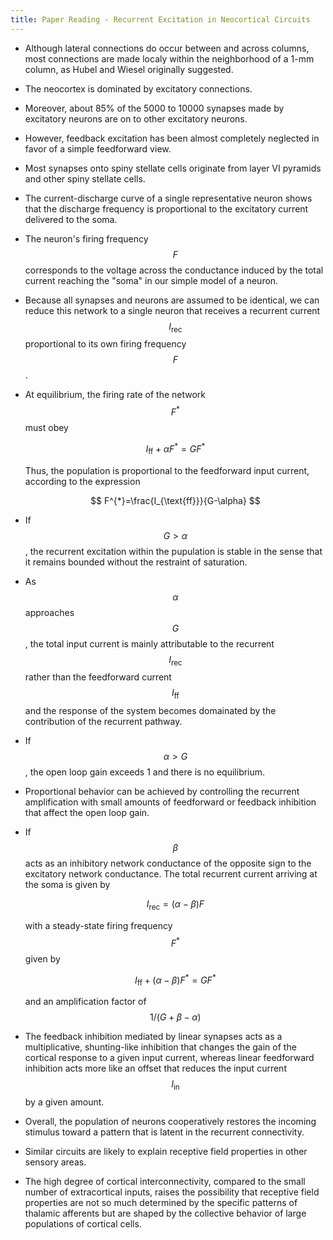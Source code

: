 ```yaml
---
title: Paper Reading - Recurrent Excitation in Neocortical Circuits
---
```


+ Although lateral connections do occur between and across columns, most connections are made localy within the neighborhood of a 1-mm column, as Hubel and Wiesel originally suggested.

+ The neocortex is dominated by excitatory connections.

+ Moreover, about 85% of the 5000 to 10000 synapses made by excitatory neurons are on to other excitatory neurons.

+ However, feedback excitation has been almost completely neglected in favor of a simple feedforward view.

+ Most synapses onto spiny stellate cells originate from layer VI pyramids and other spiny stellate cells.

+ The current-discharge curve of a single representative neuron shows that the discharge frequency is proportional to the excitatory current delivered to the soma.

+ The neuron's firing frequency $$F$$ corresponds to the voltage across the conductance induced by the total current reaching the "soma" in our simple model of a neuron.

+ Because all synapses and neurons are assumed to be identical, we can reduce this network to a single neuron that receives a recurrent current $$I_{\text{rec}}$$ proportional to its own firing frequency $$F$$.

+ At equilibrium, the firing rate of the network $$F^{*}$$ must obey
  
  $$
  I_{\text{ff}}+\alpha F^{*}=GF^{*}
  $$

  Thus, the population is proportional to the feedforward input current, according to the expression

  $$
  F^{*}=\frac{I_{\text{ff}}}{G-\alpha}
  $$

+ If $$G>\alpha$$, the recurrent excitation within the pupulation is stable in the sense that it remains bounded without the restraint of saturation.

+ As $$\alpha$$ approaches $$G$$, the total input current is mainly attributable to the recurrent $$I_{\text{rec}}$$ rather than the feedforward current $$I_{\text{ff}}$$ and the response of the system becomes domainated by the contribution of the recurrent pathway.

+ If $$\alpha>G$$, the open loop gain exceeds 1 and there is no equilibrium.

+ Proportional behavior can be achieved by controlling the recurrent amplification with small amounts of feedforward or feedback inhibition that affect the open loop gain.

+ If $$\beta$$ acts as an inhibitory network conductance of the opposite sign to the excitatory network conductance. The total recurrent current arriving at the soma is given by

   $$
   I_{\text{rec}}=(\alpha-\beta)F
   $$

   with a steady-state firing frequency $$F^{*}$$ given by

   $$
   I_{\text{ff}}+(\alpha-\beta)F^{*}=GF^{*}
   $$

   and an amplification factor of $$1/(G+\beta-\alpha)$$

+ The feedback inhibition mediated by linear synapses acts as a multiplicative, shunting-like inhibition that changes the gain of the cortical response to a given input current, whereas linear feedforward inhibition acts more like an offset that reduces the input current $$I_{\text{in}}$$ by a given amount.

+ Overall, the population of neurons cooperatively restores the incoming stimulus toward a pattern that is latent in the recurrent connectivity. 

+ Similar circuits are likely to explain receptive field properties in other sensory areas.

+ The high degree of cortical interconnectivity, compared to the small number of extracortical inputs, raises the possibility that receptive field properties are not so much determined by the specific patterns of thalamic afferents but are shaped by the collective behavior of large populations of cortical cells. 
